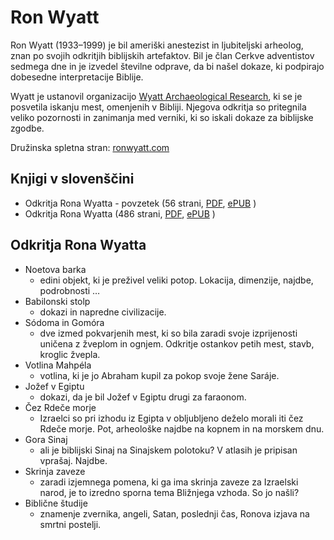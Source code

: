 # Ron Wyatt
Ron Wyatt (1933–1999) je bil ameriški anestezist in ljubiteljski arheolog, znan po svojih odkritjih biblijskih artefaktov. Bil je član Cerkve adventistov sedmega dne in je izvedel številne odprave, da bi našel dokaze, ki podpirajo dobesedne interpretacije Biblije.

Wyatt je ustanovil organizacijo [Wyatt Archaeological Research](https://web.archive.org/web/20230706214723/https://wyattmuseum.com/), ki se je posvetila iskanju mest, omenjenih v Bibliji. Njegova odkritja so pritegnila veliko pozornosti in zanimanja med verniki, ki so iskali dokaze za biblijske zgodbe.

Družinska spletna stran: [ronwyatt.com](https://www.ronwyatt.com/)

## Knjigi v slovenščini
- Odkritja Rona Wyatta - povzetek (56 strani, [PDF](https://github.com/msavli/Ronald_Wyatt/blob/main/Odkritja_Rona_Wyatta_povzetek_pdf_epub.epub), [ePUB](https://github.com/msavli/Ronald_Wyatt/blob/main/Odkritja_Rona_Wyatta_povzetek_pdf_epub.pdf) )
- Odkritja Rona Wyatta (486 strani, [PDF](https://github.com/msavli/Ronald_Wyatt/blob/main/Odkritja_Rona_Wyatta_tisk.pdf), [ePUB](https://github.com/msavli/Ronald_Wyatt/blob/main/Odkritja_Rona_Wyatta_tisk.epub) )



## Odkritja Rona Wyatta
- Noetova barka
  - edini objekt, ki je preživel veliki potop. Lokacija, dimenzije, najdbe, podrobnosti …
- Babilonski stolp
  - dokazi in napredne civilizacije.
- Sódoma in Gomóra
  - dve izmed pokvarjenih mest, ki so bila zaradi svoje izprijenosti uničena z žveplom in ognjem. Odkritje ostankov petih mest, stavb, kroglic žvepla.
- Votlina Mahpéla
  - votlina, ki je jo Abraham kupil za pokop svoje žene Saráje.
- Jožef v Egiptu
  - dokazi, da je bil Jožef v Egiptu drugi za faraonom.
- Čez Rdeče morje
  - Izraelci so pri izhodu iz Egipta v obljubljeno deželo morali iti čez Rdeče morje. Pot, arheološke najdbe na kopnem in na morskem dnu.
- Gora Sinaj
  - ali je biblijski Sinaj na Sinajskem polotoku? V atlasih je pripisan vprašaj. Najdbe.
- Skrinja zaveze
  - zaradi izjemnega pomena, ki ga ima skrinja zaveze za Izraelski narod, je to izredno sporna tema Bližnjega vzhoda. So jo našli?
- Biblične študije
  - znamenje zvernika, angeli, Satan, poslednji čas, Ronova izjava na smrtni postelji.
